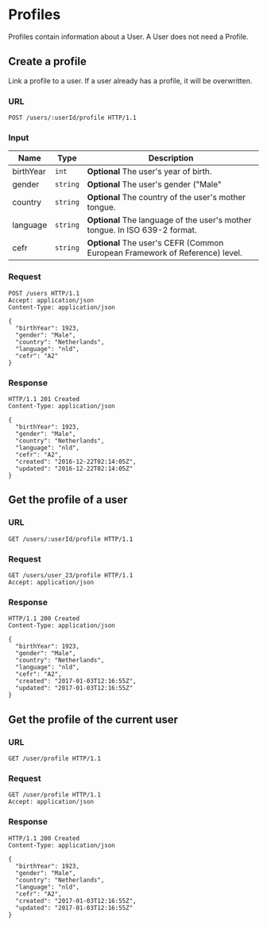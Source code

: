 # Profiles

Profiles contain information about a User. A User does not need a Profile.

## Create a profile

Link a profile to a user. If a user already has a profile, it will be overwritten.

### URL

```http
POST /users/:userId/profile HTTP/1.1
```

### Input

Name         | Type       | Description
-------------|------------|------------
birthYear    | `int`      | **Optional** The user's year of birth.
gender       | `string`   | **Optional** The user's gender ("Male"|"Female").
country      | `string`   | **Optional** The country of the user's mother tongue.
language     | `string`   | **Optional** The language of the user's mother tongue. In ISO 639-2 format.
cefr         | `string`   | **Optional** The user's CEFR (Common European Framework of Reference) level.

### Request

```http
POST /users HTTP/1.1
Accept: application/json
Content-Type: application/json

{
  "birthYear": 1923,
  "gender": "Male",
  "country": "Netherlands",
  "language": "nld",
  "cefr": "A2"
}
```

### Response

```http
HTTP/1.1 201 Created
Content-Type: application/json

{
  "birthYear": 1923,
  "gender": "Male",
  "country": "Netherlands",
  "language": "nld",
  "cefr": "A2",
  "created": "2016-12-22T02:14:05Z",
  "updated": "2016-12-22T02:14:05Z"
}
```

## Get the profile of a user

### URL

```http
GET /users/:userId/profile HTTP/1.1
```

### Request

```http
GET /users/user_23/profile HTTP/1.1
Accept: application/json
```

### Response

```http
HTTP/1.1 200 Created
Content-Type: application/json

{
  "birthYear": 1923,
  "gender": "Male",
  "country": "Netherlands",
  "language": "nld",
  "cefr": "A2",
  "created": "2017-01-03T12:16:55Z",
  "updated": "2017-01-03T12:16:55Z"
}
```

## Get the profile of the current user

### URL

```http
GET /user/profile HTTP/1.1
```

### Request

```http
GET /user/profile HTTP/1.1
Accept: application/json
```

### Response

```http
HTTP/1.1 200 Created
Content-Type: application/json

{
  "birthYear": 1923,
  "gender": "Male",
  "country": "Netherlands",
  "language": "nld",
  "cefr": "A2",
  "created": "2017-01-03T12:16:55Z",
  "updated": "2017-01-03T12:16:55Z"
}
```



